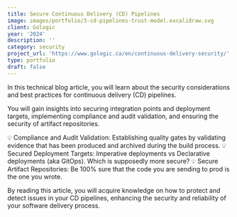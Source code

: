 ```yaml
---
title: Secure Continuous Delivery (CD) Pipelines
image: images/portfolio/3-cd-pipelines-trust-model.excalidraw.svg
client: Gologic
year: '2024'
description: ''
category: security
project_url: 'https://www.gologic.ca/en/continuous-delivery-security/'
type: portfolio
draft: false
---
```


In this technical blog article, you will learn about the security considerations and best practices for continuous delivery (CD) pipelines.

 You will gain insights into securing integration points and deployment targets, implementing compliance and audit validation, and ensuring the security of artifact repositories. 

💡 Compliance and Audit Validation: Establishing quality gates by validating evidence that has been produced and archived during the build process.
💡 Secured Deployment Targets: Imperative deployments vs Declarative deployments (aka GitOps). Which is supposedly more secure?
💡 Secure Artifact Repositories: Be 100% sure that the code you are sending to prod is the one you wrote.

By reading this article, you will acquire knowledge on how to protect and detect issues in your CD pipelines, enhancing the security and reliability of your software delivery process.
